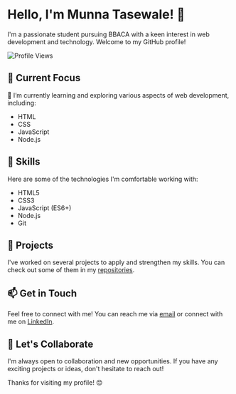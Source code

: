 # Hello, I'm Munna Tasewale! 👋

I'm a passionate student pursuing BBACA with a keen interest in web development and technology. Welcome to my GitHub profile!

![Profile Views](https://komarev.com/ghpvc/?username=munna867&color=green)


## 🔭 Current Focus

🌱 I’m currently learning and exploring various aspects of web development, including:

- HTML
- CSS
- JavaScript
- Node.js

## 💼 Skills

Here are some of the technologies I'm comfortable working with:

- HTML5
- CSS3
- JavaScript (ES6+)
- Node.js
- Git

## 🌟 Projects

I've worked on several projects to apply and strengthen my skills. You can check out some of them in my [repositories](https://github.com/munna867).

## 📫 Get in Touch

Feel free to connect with me! You can reach me via [email](mailto:munnatasewale@gmail.com) or connect with me on [LinkedIn]([https://www.linkedin.com/in/yourlinkedin](https://www.linkedin.com/in/munna-tasewale-b50876282/)).

## 🚀 Let's Collaborate

I'm always open to collaboration and new opportunities. If you have any exciting projects or ideas, don't hesitate to reach out!

Thanks for visiting my profile! 😊

